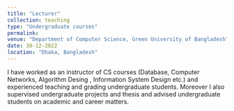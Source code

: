 ```yaml
---
title: "Lecturer"
collection: teaching
type: "Undergraduate courses"
permalink: 
venue: "Department of Computer Science, Green University of Bangladesh"
date: 30-12-2022
location: "Dhaka, Bangladesh"
---
```


I have worked as an instructor of CS courses (Database, Computer Networks, Algorithm Desing , Information System Design etc.) and experienced teaching and grading undergraduate students. Moreover I also supervised undergraduate projects and thesis and advised undergraduate students on academic and career matters.
